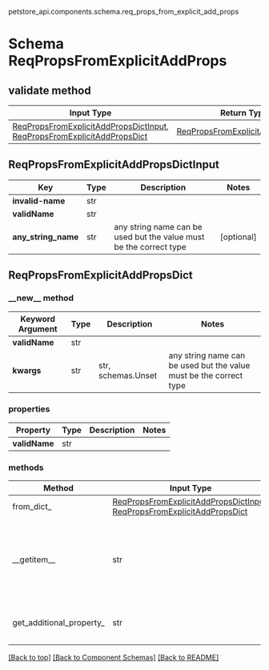 petstore_api.components.schema.req_props_from_explicit_add_props
# Schema ReqPropsFromExplicitAddProps

## validate method
Input Type | Return Type | Notes
------------ | ------------- | -------------
[ReqPropsFromExplicitAddPropsDictInput](#reqpropsfromexplicitaddpropsdictinput), [ReqPropsFromExplicitAddPropsDict](#reqpropsfromexplicitaddpropsdict) | [ReqPropsFromExplicitAddPropsDict](#reqpropsfromexplicitaddpropsdict) |

## ReqPropsFromExplicitAddPropsDictInput
Key | Type |  Description | Notes
------------ | ------------- | ------------- | -------------
**invalid-name** | str |  |
**validName** | str |  |
**any_string_name** | str | any string name can be used but the value must be the correct type | [optional]

## ReqPropsFromExplicitAddPropsDict
### &lowbar;&lowbar;new&lowbar;&lowbar; method
Keyword Argument | Type | Description | Notes
---------------- | ---- | ----------- | -----
**validName** | str |  |
**kwargs** | str | str, schemas.Unset | any string name can be used but the value must be the correct type | [optional] typed value is accessed with the get_additional_property_ method

### properties
Property | Type | Description | Notes
-------- | ---- | ----------- | -----
**validName** | str |  |

### methods
Method | Input Type | Return Type | Notes
------ | ---------- | ----------- | ------
from_dict_ | [ReqPropsFromExplicitAddPropsDictInput](#reqpropsfromexplicitaddpropsdictinput), [ReqPropsFromExplicitAddPropsDict](#reqpropsfromexplicitaddpropsdict) | [ReqPropsFromExplicitAddPropsDict](#reqpropsfromexplicitaddpropsdict) | a constructor
&lowbar;&lowbar;getitem&lowbar;&lowbar; | str | str | This model has invalid python names so this method is used under the hood when you access instance["invalid-name"], 
get_additional_property_ | str | str, schemas.Unset | provides type safety for additional properties

[[Back to top]](#top) [[Back to Component Schemas]](../../../README.md#Component-Schemas) [[Back to README]](../../../README.md)
